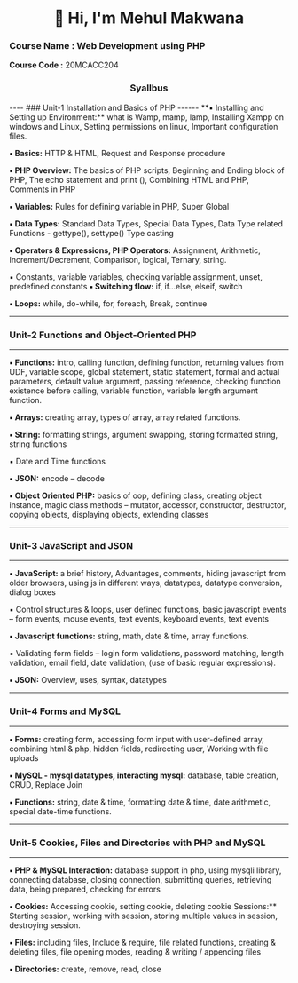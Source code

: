 <h1 align="center">👋 Hi, I'm  Mehul Makwana </a></h1>

### Course Name : Web Development using PHP

**Course Code :** 20MCACC204
<h3 align="center">Syallbus</h3>
----
### Unit-1 Installation and Basics of PHP
------
**▪ Installing and Setting up Environment:** what is Wamp, mamp, lamp, Installing Xampp on
windows and Linux, Setting permissions on linux, Important configuration files.

**▪ Basics:** HTTP & HTML, Request and Response procedure

**▪ PHP Overview:** The basics of PHP scripts, Beginning and Ending block of PHP, The echo
statement and print (), Combining HTML and PHP, Comments in PHP

**▪ Variables:** Rules for defining variable in PHP, Super Global

**▪ Data Types:** Standard Data Types, Special Data Types, Data Type related Functions - gettype(),
settype() Type casting

**▪ Operators & Expressions, PHP Operators:** Assignment, Arithmetic, Increment/Decrement,
Comparison, logical, Ternary, string.

▪ Constants, variable variables, checking variable assignment, unset, predefined constants
**▪ Switching flow:** if, if…else, elseif, switch

**▪ Loops:** while, do-while, for, foreach, Break, continue

---------
### Unit-2 Functions and Object-Oriented PHP
---------
**▪ Functions:** intro, calling function, defining function, returning values from UDF, variable scope,
global statement, static statement, formal and actual parameters, default value argument,
passing reference, checking function existence before calling, variable function, variable length
argument function.

**▪ Arrays:** creating array, types of array, array related functions.

**▪ String:** formatting strings, argument swapping, storing formatted string, string functions

▪ Date and Time functions

**▪ JSON:** encode – decode

**▪ Object Oriented PHP:** basics of oop, defining class, creating object instance, magic class
methods – mutator, accessor, constructor, destructor, copying objects, displaying objects,
extending classes

------------
### Unit-3 JavaScript and JSON
------------
**▪ JavaScript:** a brief history, Advantages, comments, hiding javascript from older browsers, using
js in different ways, datatypes, datatype conversion, dialog boxes

▪ Control structures & loops, user defined functions, basic javascript events – form events,
mouse events, text events, keyboard events, text events

**▪ Javascript functions:** string, math, date & time, array functions.

▪ Validating form fields – login form validations, password matching, length validation, email
field, date validation, (use of basic regular expressions).

**▪ JSON:** Overview, uses, syntax, datatypes

---------------
### Unit-4 Forms and MySQL
------------------

**▪ Forms:** creating form, accessing form input with user-defined array, combining html & php,
hidden fields, redirecting user, Working with file uploads

**▪ MySQL - mysql datatypes, interacting mysql:** database, table creation, CRUD, Replace Join

**▪ Functions:** string, date & time, formatting date & time, date arithmetic, special date-time
functions.

-------------------
### Unit-5 Cookies, Files and Directories with PHP and MySQL
------------------------
**▪ PHP & MySQL Interaction:** database support in php, using mysqli library, connecting database,
closing connection, submitting queries, retrieving data, being prepared, checking for errors

**▪ Cookies:** Accessing cookie, setting cookie, deleting cookie Sessions:** Starting session, working
with session, storing multiple values in session, destroying session.

**▪ Files:** including files, Include & require, file related functions, creating & deleting files, file
opening modes, reading & writing / appending files

**▪ Directories:** create, remove, read, close
